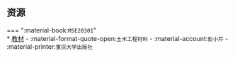 ## 资源  
=== ":material-book:`MSE20301`"  
    * [教材](https://api.hanximeng.com/lanzou/?url=https://cqu-openlib.lanzout.com/irhzK2o979na&type=down) - :material-format-quote-open:`土木工程材料` - :material-account:`彭小芹` - :material-printer:`重庆大学出版社`  